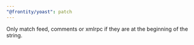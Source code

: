 ```yaml
---
"@frontity/yoast": patch
---
```


Only match feed, comments or xmlrpc if they are at the beginning of the string.
